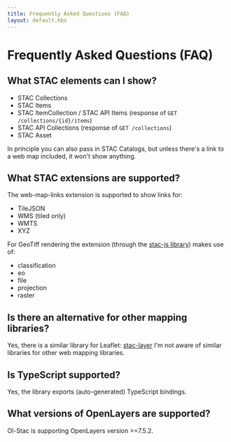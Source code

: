 ```yaml
---
title: Frequently Asked Questions (FAQ)
layout: default.hbs
---
```


# Frequently Asked Questions (FAQ)

## What STAC elements can I show?

- STAC Collections
- STAC Items
- STAC ItemCollection / STAC API Items (response of `GET /collections/{id}/items`)
- STAC API Collections (response of `GET /collections`)
- STAC Asset

In principle you can also pass in STAC Catalogs, but unless there's a link to a web map included, it won't show anything.

## What STAC extensions are supported?

The web-map-links extension is supported to show links for:
- TileJSON
- WMS (tiled only)
- WMTS
- XYZ

For GeoTiff rendering the extension (through the [stac-js library](https://github.com/moregeo-it/stac-js)) makes use of:
- classification
- eo
- file
- projection
- raster

## Is there an alternative for other mapping libraries?

Yes, there is a similar library for Leaflet: [stac-layer](https://github.com/stac-utils/stac-layer)
I'm not aware of similar libraries for other web mapping libraries.

## Is TypeScript supported?

Yes, the library exports (auto-generated) TypeScript bindings.

## What versions of OpenLayers are supported?

Ol-Stac is supporting OpenLayers version >=7.5.2.
